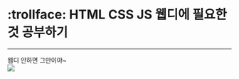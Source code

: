 ﻿# :trollface: HTML CSS JS 웹디에 필요한것 공부하기
 ---
 <div>웹디 안하면 그만이야~<div>
<img src=https://user-images.githubusercontent.com/82601394/165459789-b7971ac6-17ac-430d-90c2-6c1d2d468b12.png />
